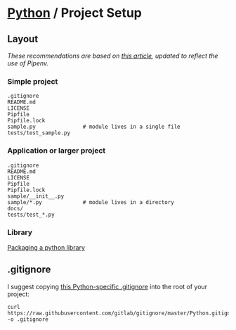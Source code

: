 # [Python](./README.md) / Project Setup

## Layout

*These recommendations are based on [this article](https://docs.python-guide.org/writing/structure), updated to reflect the use of Pipenv.*

### Simple project

```
.gitignore
README.md
LICENSE
Pipfile
Pipfile.lock
sample.py               # module lives in a single file
tests/test_sample.py
```

### Application or larger project

```
.gitignore
README.md
LICENSE
Pipfile
Pipfile.lock
sample/__init__.py
sample/*.py             # module lives in a directory
docs/
tests/test_*.py
```

### Library

[Packaging a python library](https://blog.ionelmc.ro/2014/05/25/python-packaging/#the-structure)

## .gitignore

I suggest copying [this Python-specific .gitignore](https://gitlab.com/gitlab/gitignore/blob/master/Python.gitignore) into the root of your project:

```
curl https://raw.githubusercontent.com/gitlab/gitignore/master/Python.gitignore -o .gitignore
```
